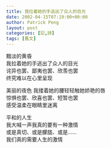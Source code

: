 ```yaml
---
title: 我拉着她的手逃出了众人的目光
date: 2002-04-15T07:19:00+00:00
author: Patrick Peng
layout: post
categories: [記,詩]
tags: [舊文]
---
```

黯淡的黄昏  
      我拉着她的手逃出了众人的目光  
   诧异也罢、鄙夷也罢、欣羡也罢  
  终究难以在心里呈现

美丽的夜色
我搂着她的腰轻轻触她娇艳的唇  
惊惧也罢、欣喜也罢、短暂也罢  
感受温柔在眼睛里迷离

平和的人生  
我大喊一声我真的要有一种激情  
或是真切、或是朦胧、或是……  
我们真的需要人生的激情